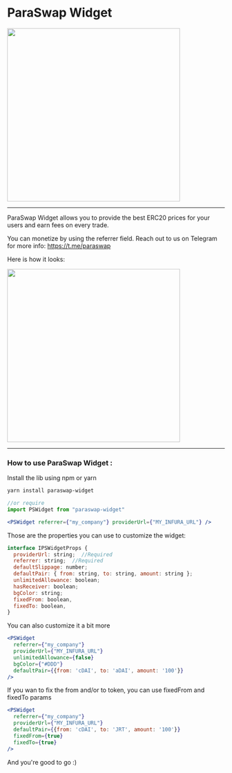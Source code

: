 # ParaSwap Widget

<img src="https://paraswap-achirecture.netlify.com/logo.png" width="400px" >

---

ParaSwap Widget allows you to provide the best ERC20 prices for your users and earn fees on every trade.

You can monetize by using the referrer field. Reach out to us on Telegram for more info: https://t.me/paraswap 

Here is how it looks:

<img src="https://paraswap-achirecture.netlify.com/sdk-example.gif" width="400px" >

---

### How to use ParaSwap Widget :

Install the lib using npm or yarn

```bash
yarn install paraswap-widget
```

```jsx
//or require
import PSWidget from "paraswap-widget"

<PSWidget referrer={"my_company"} providerUrl={"MY_INFURA_URL"} />
```

Those are the properties you can use to customize the widget:

```jsx
interface IPSWidgetProps {
  providerUrl: string;  //Required
  referrer: string;  //Required
  defaultSlippage: number;
  defaultPair: { from: string, to: string, amount: string };
  unlimitedAllowance: boolean;
  hasReceiver: boolean;
  bgColor: string;
  fixedFrom: boolean,
  fixedTo: boolean,
}
```

You can also customize it a bit more

```jsx
<PSWidget 
  referrer={"my_company"} 
  providerUrl={"MY_INFURA_URL"}
  unlimitedAllowance={false} 
  bgColor={"#DDD"} 
  defaultPair={{from: 'cDAI', to: 'aDAI', amount: '100'}} 
/>
```

If you wan to fix the from and/or to token, you can use fixedFrom and fixedTo params

```jsx
<PSWidget 
  referrer={"my_company"} 
  providerUrl={"MY_INFURA_URL"}
  defaultPair={{from: 'cDAI', to: 'JRT', amount: '100'}} 
  fixedFrom={true}
  fixedTo={true}
/>
```

And you're good to go :) 
